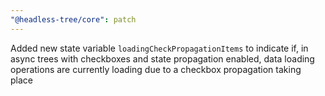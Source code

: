 ```yaml
---
"@headless-tree/core": patch
---
```


Added new state variable `loadingCheckPropagationItems` to indicate if, in async trees with checkboxes and state propagation enabled, data loading operations are currently loading due to a checkbox propagation taking place
